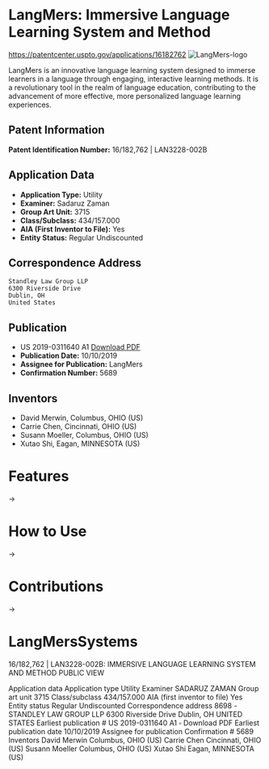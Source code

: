 # LangMers: Immersive Language Learning System and Method
https://patentcenter.uspto.gov/applications/16182762
![LangMers-logo](img/source/path-to-logo.png)
 
LangMers is an innovative language learning system designed to immerse learners in a language through engaging, interactive learning methods. It is a revolutionary tool in the realm of language education, contributing to the advancement of more effective, more personalized language learning experiences.

## Patent Information

**Patent Identification Number:** 16/182,762 | LAN3228-002B  

## Application Data

- **Application Type:** Utility  
- **Examiner:** Sadaruz Zaman  
- **Group Art Unit:** 3715  
- **Class/Subclass:** 434/157.000  
- **AIA (First Inventor to File):** Yes  
- **Entity Status:** Regular Undiscounted  

## Correspondence Address

``` 
Standley Law Group LLP
6300 Riverside Drive
Dublin, OH
United States
```

## Publication
- US 2019-0311640 A1 [Download PDF](https://www.link-to-download-pdf.com)
- **Publication Date:** 10/10/2019 
- **Assignee for Publication:** LangMers
- **Confirmation Number:** 5689  

## Inventors
- David Merwin, Columbus, OHIO (US)
- Carrie Chen, Cincinnati, OHIO (US)
- Susann Moeller, Columbus, OHIO (US)
- Xutao Shi, Eagan, MINNESOTA (US)

# Features 

-> 

# How to Use 

-> 

# Contributions 

-> 

# LangMersSystems
16/182,762 | LAN3228-002B:
IMMERSIVE LANGUAGE LEARNING SYSTEM AND METHOD
PUBLIC VIEW

Application data
Application type
Utility
Examiner
SADARUZ ZAMAN
Group art unit
3715
Class/subclass
434/157.000
AIA (first inventor to file)
Yes
Entity status
Regular Undiscounted
Correspondence address
8698 -STANDLEY LAW
GROUP LLP
6300 Riverside Drive
Dublin, $\mathrm{OH}$
UNITED STATES
Earliest publication \#
US 2019-0311640 A1 $\square$
Download PDF
Earliest publication date
10/10/2019
Assignee for publication
Confirmation \#
5689
Inventors
David Merwin
Columbus, OHIO (US)
Carrie Chen
Cincinnati, OHIO (US)
Susann Moeller
Columbus, $\mathrm{OHIO}$ (US)
Xutao Shi
Eagan, MINNESOTA (US)
